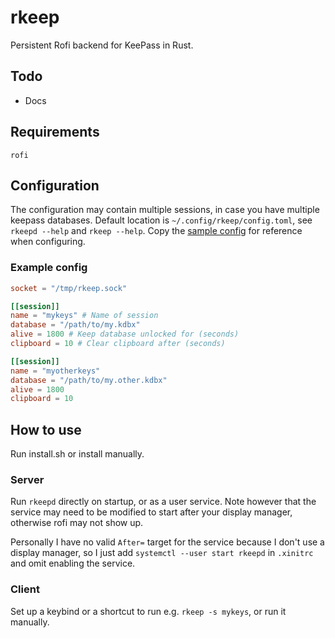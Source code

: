 # rkeep
Persistent Rofi backend for KeePass in Rust.

## Todo
* Docs

## Requirements
```
rofi
```

## Configuration
The configuration may contain multiple sessions, in case you have multiple keepass databases. Default location is `~/.config/rkeep/config.toml`, see `rkeepd --help` and `rkeep --help`. Copy the [sample config](config.sample.toml) for reference when configuring.

### Example config

```toml
socket = "/tmp/rkeep.sock"

[[session]]
name = "mykeys" # Name of session
database = "/path/to/my.kdbx"
alive = 1800 # Keep database unlocked for (seconds)
clipboard = 10 # Clear clipboard after (seconds)

[[session]]
name = "myotherkeys"
database = "/path/to/my.other.kdbx"
alive = 1800
clipboard = 10
```

## How to use
Run install.sh or install manually.

### Server
Run `rkeepd` directly on startup, or as a user service. Note however that the service may need to be modified to start after your display manager, otherwise rofi may not show up. 

Personally I have no valid `After=` target for the service because I don't use a display manager, so I just add `systemctl --user start rkeepd` in `.xinitrc` and omit enabling the service.

### Client
Set up a keybind or a shortcut to run e.g. `rkeep -s mykeys`, or run it manually.

